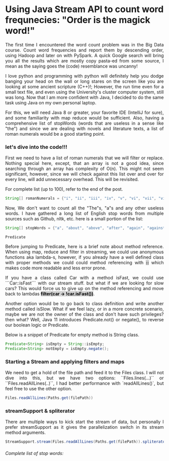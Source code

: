<style>
        .center {
          margin: auto;
          width: 100%;
          font-size: 18PX;
          /* border: 3px solid #73AD21; */
          padding: 10px;
        }
        /* .center:hover{
          background-color: #34495E;
          color : #FDFEFE;
          } */

        </style>

# Using Java Stream API to count word frequnecies: "Order is the magick word!"

<div style="text-align: justify">
<p>
The first time I encountered the word count problem was in the Big Data course. Count word frequencies and report them by descending order, using Hadoop and later on with PySpark. A quick Google search will bring you all the results which are mostly copy pasta-ed from some source, I mean as the saying goes the (code) resemblance was uncanny!
</p>
<p>
I love python and programming with python will definitely help you dodge banging your head on the wall or long stares on the screen like you are looking at some ancient scripture (C++)!; However, the run time even for a small text file, and even using the University's cluster computer system, still was long. Now that I am more confident with Java, I decided to do the same task using Java on my own personal laptop.
</p>
<p>
For this, we will need Java 8 or greater, your favorite IDE (IntelliJ for sure), and some familiarity with map reduce would be sufficient.
Also, having a comprehensive list of stopWords (words that are useless in a sense like "the") and since we are dealing with novels and literature texts, a list of roman numerals would be a good starting point.
</p>

</div>

### let's dive into the code!!!

<div style="text-align: justify">
<p>
First we need to have a list of roman numerals that we will filter or replace.
Nothing special here, except, that an array is not a good idea, since searching through an array has complexity of O(n). This might not seem significant, however, since we will check against this list over and over for every line, will add unnecessary overhead. This will be revisited.

For complete list (up to 100), refer to the end of the post.
</p>
</div>

```java
String[] romanNumerals = {"i", "ii", "iii", "iv", "v", "vi", "vii", "viii"};
```
<div style="text-align: justify">
Now, We don't want to count all the "The"s, "a"s and any other useless words. I have gathered a long list of English stop words from multiple sources such as Github, nltk, etc. here is a small portion of the list:
</div>

```java
String[] stopWords = {"a", "about", "above", "after", "again", "against"};
```

`Predicate`
<div style="text-align: justify">
Before jumping to Predicate, here is a brief note about method reference. When using map, reduce and filter in streaming, we could use anonymous functions aka lambda-s, however, if you already have a well defined class with proper methods we could could method referencing with <mark style="background-color: lightgrey"><strong>::</strong></mark> which makes code more readable and less error prone.
</div>

<div style="text-align: justify">
<p>If you have a class called Car with a method isFast, we could use ```Car::isFast``` with our stream stuff. but what if we are looking for slow cars? This would force us to give up on the method referencing and move back to lambdas <mark style="background-color: lightgrey"><strong>filter(car -> !car.isFast())</strong></mark>.
</p>
<p> 
Another option would be to go back to class definition and write another method called isSlow. What if we feel lazy, or in a more concrete scenario, maybe we are not the owner of the class and don't have such privileges? then what? Well, Java 11 introduces Predicate.not() or negate(), to reverse our boolean logic or Predicate.
</p>
</div>

Below is a snippet of Predicate for empty method is String class.

```java
Predicate<String> isEmpty = String::isEmpty;
Predicate<String> notEmpty = isEmpty.negate();
```

### Starting a Stream and applying filters and maps
<div style="text-align: justify">
We need to get a hold of the file path and feed it to the Files class. I will not dive into this, but we have two options: ``Files.lines(...)`` or ``Files.readAllLines(..)``, I had better performance with `readAllLines()`, but feel free to use the other option.
</div>

```java
Files.readAllLines(Paths.get(filePath))
```

### streamSupport & spliterator
<div style="text-align: justify">
There are multiple ways to kick start the stream of data, but personally I prefer streamSupport as it gives the parallelization switch in its stream method arguments.
</div>

```java
StreamSupport.stream(Files.readAllLines(Paths.get(filePath)).spliterator(), true);
```















###### Complete list of stop words:

